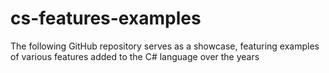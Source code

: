 # cs-features-examples
The following GitHub repository serves as a showcase, featuring examples of various features added to the C# language over the years

